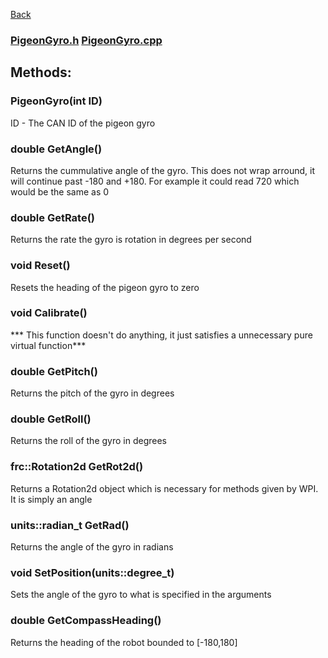 [Back](/docs/utils/Swerve/Swerve.md)

### [PigeonGyro.h](/src/main/include/utils/swerve/PigeonGyro.h) [PigeonGyro.cpp](/src/main/cpp/utils/swerve/PigeonGyro.cpp)

## Methods: 

### PigeonGyro(int ID)
ID - The CAN ID of the pigeon gyro

### double GetAngle()
Returns the cummulative angle of the gyro. This does not wrap arround, it will continue past -180 and +180. For example it could read 720 which would be the same as 0 

### double GetRate()
Returns the rate the gyro is rotation in degrees per second

### void Reset()
Resets the heading of the pigeon gyro to zero

### void Calibrate()
*** This function doesn't do anything, it just satisfies a unnecessary pure virtual function***

### double GetPitch()
Returns the pitch of the gyro in degrees

### double GetRoll()
Returns the roll of the gyro in degrees

### frc::Rotation2d GetRot2d()
Returns a Rotation2d object which is necessary for methods given by WPI. It is simply an angle

### units::radian_t GetRad()
Returns the angle of the gyro in radians

### void SetPosition(units::degree_t)
Sets the angle of the gyro to what is specified in the arguments

### double GetCompassHeading()
Returns the heading of the robot bounded to [-180,180]